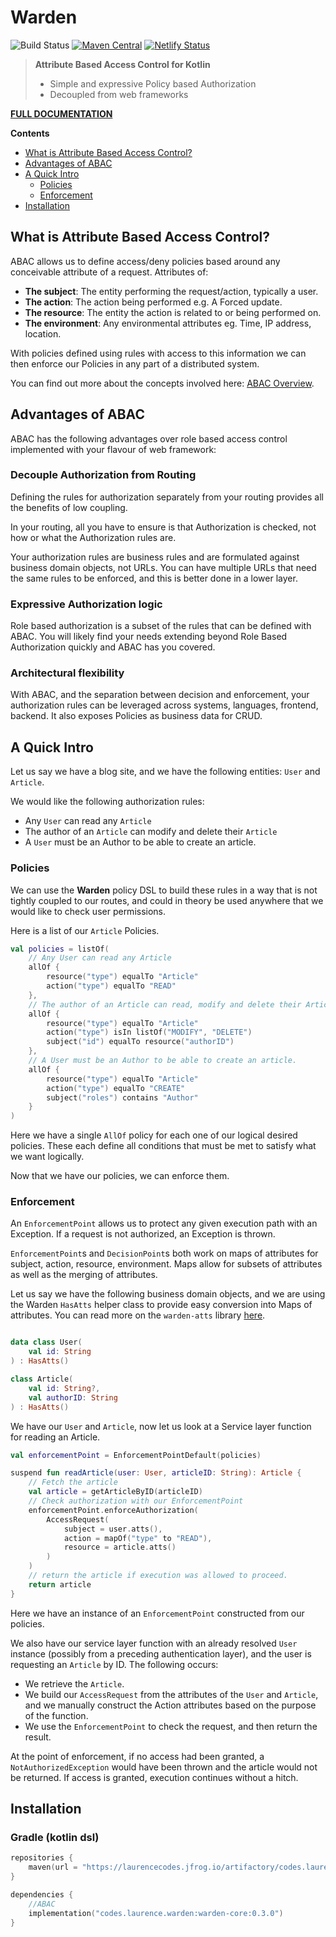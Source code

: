 # Warden

![Build Status](https://github.com/lgwillmore/warden/actions/workflows/test.yml/badge.svg?branch=main)
[![Maven Central](https://img.shields.io/maven-central/v/codes.laurence.warden/warden-core-jvm)](https://central.sonatype.com/artifact/codes.laurence.warden/warden-core-jvm)
[![Netlify Status](https://api.netlify.com/api/v1/badges/0d20e576-551e-42be-9e8c-66355d420603/deploy-status)](https://app.netlify.com/sites/warden-kotlin/deploys)


> **Attribute Based Access Control for Kotlin**
>
> - Simple and expressive Policy based Authorization
> - Decoupled from web frameworks

**[FULL DOCUMENTATION](https://warden-kotlin.netlify.com/)**

**Contents**

- [What is Attribute Based Access Control?](#what-is-attribute-based-access-control)
- [Advantages of ABAC](#advantages-of-abac)
- [A Quick Intro](#a-quick-intro)
    * [Policies](#policies)
    * [Enforcement](#enforcement)
- [Installation](#installation)

## What is Attribute Based Access Control?

ABAC allows us to define access/deny policies based around any conceivable attribute of a request. Attributes of:

- **The subject**: The entity performing the request/action, typically a user.
- **The action**: The action being performed e.g. A Forced update.
- **The resource**: The entity the action is related to or being performed on.
- **The environment**: Any environmental attributes eg. Time, IP address, location.

With policies defined using rules with access to this information we can then enforce our Policies in any part of a
distributed system.

You can find out more about the concepts involved here: [ABAC Overview](./docs/src/orchid/resources/pages/abac.md).

## Advantages of ABAC

ABAC has the following advantages over role based access control implemented with your flavour of web framework:

### Decouple Authorization from Routing

Defining the rules for authorization separately from your routing provides all the benefits of low coupling.

In your routing, all you have to ensure is that Authorization is checked, not how or what the Authorization rules are.

Your authorization rules are business rules and are formulated against business domain objects, not URLs. You can have
multiple URLs that need the same rules to be enforced, and this is better done in a lower layer.

### Expressive Authorization logic

Role based authorization is a subset of the rules that can be defined with ABAC. You will likely find your needs
extending beyond Role Based Authorization quickly and ABAC has you covered.

### Architectural flexibility

With ABAC, and the separation between decision and enforcement, your authorization rules can be leveraged across
systems, languages, frontend, backend. It also exposes Policies as business data for CRUD.

## A Quick Intro

Let us say we have a blog site, and we have the following entities: `User` and `Article`.

We would like the following authorization rules:

- Any `User` can read any `Article`
- The author of an `Article` can modify and delete their `Article`
- A `User` must be an Author to be able to create an article.

### Policies

We can use the **Warden** policy DSL to build these rules in a way that is not tightly coupled to our routes, and could
in theory be used anywhere that we would like to check user permissions.

Here is a list of our `Article` Policies.

```kotlin
val policies = listOf(
    // Any User can read any Article
    allOf {
        resource("type") equalTo "Article"
        action("type") equalTo "READ"
    },
    // The author of an Article can read, modify and delete their Article
    allOf {
        resource("type") equalTo "Article"
        action("type") isIn listOf("MODIFY", "DELETE")
        subject("id") equalTo resource("authorID")
    },
    // A User must be an Author to be able to create an article.
    allOf {
        resource("type") equalTo "Article"
        action("type") equalTo "CREATE"
        subject("roles") contains "Author"
    }
)
 ```

Here we have a single `AllOf` policy for each one of our logical desired policies. These each define all conditions that
must be met to satisfy what we want logically.

Now that we have our policies, we can enforce them.

### Enforcement

An `EnforcementPoint` allows us to protect any given execution path with an Exception. If a request is not authorized,
an Exception is thrown.

`EnforcementPoint`s and `DecisionPoint`s both work on maps of attributes for subject, action, resource, environment.
Maps allow for subsets of attributes as well as the merging of attributes.

Let us say we have the following business domain objects, and we are using the Warden `HasAtts` helper class to provide
easy conversion into Maps of attributes. You can read more on the `warden-atts`
library [here](https://warden-kotlin.netlify.com/attributes).

```kotlin

data class User(
    val id: String
) : HasAtts()

class Article(
    val id: String?,
    val authorID: String
) : HasAtts()
```

We have our `User` and `Article`, now let us look at a Service layer function for reading an Article.

```kotlin
val enforcementPoint = EnforcementPointDefault(policies)

suspend fun readArticle(user: User, articleID: String): Article {
    // Fetch the article
    val article = getArticleByID(articleID)
    // Check authorization with our EnforcementPoint
    enforcementPoint.enforceAuthorization(
        AccessRequest(
            subject = user.atts(),
            action = mapOf("type" to "READ"),
            resource = article.atts()
        )
    )
    // return the article if execution was allowed to proceed.
    return article
}
```

Here we have an instance of an `EnforcementPoint` constructed from our policies.

We also have our service layer function with an already resolved `User` instance (possibly from a preceding
authentication layer), and the user is requesting an `Article` by ID. The following occurs:

- We retrieve the `Article`.
- We build our `AccessRequest` from the attributes of the `User` and `Article`, and we manually construct the Action
  attributes based on the purpose of the function.
- We use the `EnforcementPoint` to check the request, and then return the result.

At the point of enforcement, if no access had been granted, a `NotAuthorizedException` would have been thrown and the
article would not be returned. If access is granted, execution continues without a hitch.

## Installation

### Gradle (kotlin dsl)

```kotlin
repositories {
    maven(url = "https://laurencecodes.jfrog.io/artifactory/codes.laurence.warden/")
}

dependencies {
    //ABAC
    implementation("codes.laurence.warden:warden-core:0.3.0")
}
```
